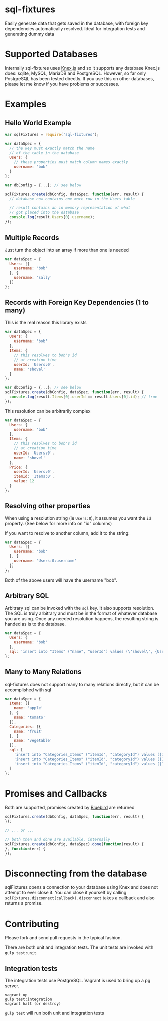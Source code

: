 # sql-fixtures

Easily generate data that gets saved in the database, with foreign key dependencies automatically resolved. Ideal for integration tests and generating dummy data

# Supported Databases

Internally sql-fixtures uses [Knex.js](http://knexjs.org/) and so it supports any database Knex.js does: sqlite, MySQL, MariaDB and PostgreSQL. However, so far only PostgreSQL has been tested directly. If you use this on other databases, please let me know if you have problems or successes.

# Examples
## Hello World Example

```javascript
var sqlFixtures = require('sql-fixtures');

var dataSpec = {
  // the key must exactly match the name
  // of the table in the database
  Users: {
    // these properties must match column names exactly
    username: 'bob'
  }
};

var dbConfig = {...}; // see below

sqlFixtures.create(dbConfig, dataSpec, function(err, result) {
  // database now contains one more row in the Users table

  // result contains an in memory representation of what
  // got placed into the database
  console.log(result.Users[0].username);
});
```

## Multiple Records
Just turn the object into an array if more than one is needed

```javascript
var dataSpec = {
  Users: [{
    username: 'bob'
  }, {
    username: 'sally'
  }]
};
```

## Records with Foreign Key Dependencies (1 to many)
This is the real reason this library exists

```javascript
var dataSpec = {
  Users: {
    username: 'bob'
  },
  Items: {
    // this resolves to bob's id
    // at creation time
    userId: 'Users:0',
    name: 'shovel'
  }
};

var dbConfig = {...}; // see below
sqlFixtures.create(dbConfig, dataSpec, function(err, result) {
  console.log(result.Items[0].userId == result.Users[0].id); // true
});
```

This resolution can be arbitrarily complex

```javascript
var dataSpec = {
  Users: {
    username: 'bob'
  },
  Items: {
    // this resolves to bob's id
    // at creation time
    userId: 'Users:0',
    name: 'shovel'
  },
  Price: {
    userId: 'Users:0',
    itemId: 'Items:0',
    value: 12
  }
};
```

## Resolving other properties
When using a resolution string (ie `Users:0`), it assumes you want the `id` property. (See below for more info on "id" columns)

If you want to resolve to another column, add it to the string:

```javascript
var dataSpec = {
  Users: [{
    username: 'bob'
  }, {
    username: 'Users:0:username'
  }]
};
```

Both of the above users will have the username "bob".

## Arbitrary SQL

Arbitrary sql can be invoked with the `sql` key. It also supports resolution. The SQL is truly arbitrary and must be in the format of whatever database you are using. Once any needed resolution happens, the resulting string is handed as is to the database.

```javascript
var dataSpec = {
  Users: {
    username: 'bob'
  },
  sql: 'insert into "Items" ("name", "userId") values (\'shovel\', {Users:0})'
};
```

## Many to Many Relations
sql-fixtures does not support many to many relations directly, but it can be accomplished with sql

```javascript
var dataSpec = {
  Items: [{
    name: 'apple'
  }, {
    name: 'tomato'
  }],
  Categories: [{
    name: 'fruit'
  }, {
    name: 'vegetable'
  }],
  sql: [
    'insert into "Categories_Items" ("itemId", "categoryId") values ({Items:0}, {Categories:0})',
    'insert into "Categories_Items" ("itemId", "categoryId") values ({Items:1}, {Categories:0})',
    'insert into "Categories_Items" ("itemId", "categoryId") values ({Items:1}, {Categories:1})'
  ]
};
```

# Promises and Callbacks

Both are supported, promises created by [Bluebird](https://github.com/petkaantonov/bluebird) are returned

```javascript
sqlFixtures.create(dbConfig, dataSpec, function(err, result) {
});

// ... or ...

// both then and done are available, internally
sqlFixtures.create(dbConfig, dataSpec).done(function(result) {
}, function(err) {
});
```

# Disconnecting from the database

sqlFixtures opens a connection to your database using Knex and does not attempt to ever close it. You can close it yourself by calling `sqlFixtures.disconnect(callback)`. `disconnect` takes a callback and also returns a promise.

# Contributing
Please fork and send pull requests in the typical fashion.

There are both unit and integration tests. The unit tests are invoked with `gulp test:unit`.

## Integration tests

The integration tests use PostgreSQL. Vagrant is used to bring up a pg server.

```
vagrant up
gulp test:integration
vagrant halt (or destroy)
```

`gulp test` will run both unit and integration tests
